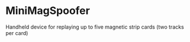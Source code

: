 # MiniMagSpoofer
Handheld device for replaying up to five magnetic strip cards (two tracks per card)
